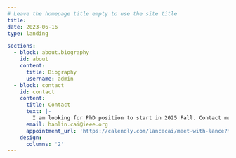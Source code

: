 ```yaml
---
# Leave the homepage title empty to use the site title
title:
date: 2023-06-16
type: landing

sections:
  - block: about.biography
    id: about
    content:
      title: Biography
      username: admin
  - block: contact
    id: contact
    content:
      title: Contact
      text: |-
        I am looking for PhD position to start in 2025 Fall. Contact me if you have any leads!
      email: hanlin.cai@ieee.org
      appointment_url: 'https://calendly.com/lancecai/meet-with-lance?month=2023-06'
    design:
      columns: '2'
---
```

